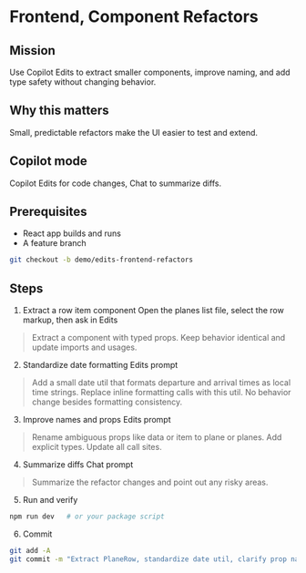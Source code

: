 # Frontend, Component Refactors

## Mission
Use Copilot Edits to extract smaller components, improve naming, and add type safety without changing behavior.

## Why this matters
Small, predictable refactors make the UI easier to test and extend.

## Copilot mode
Copilot Edits for code changes, Chat to summarize diffs.

## Prerequisites
- React app builds and runs
- A feature branch
```bash
git checkout -b demo/edits-frontend-refactors
```

## Steps
1) Extract a row item component
Open the planes list file, select the row markup, then ask in Edits
> Extract a <PlaneRow /> component with typed props. Keep behavior identical and update imports and usages.

2) Standardize date formatting
Edits prompt
> Add a small date util that formats departure and arrival times as local time strings. Replace inline formatting calls with this util. No behavior change besides formatting consistency.

3) Improve names and props
Edits prompt
> Rename ambiguous props like data or item to plane or planes. Add explicit types. Update all call sites.

4) Summarize diffs
Chat prompt
> Summarize the refactor changes and point out any risky areas.

5) Run and verify
```bash
npm run dev   # or your package script
```

6) Commit
```bash
git add -A
git commit -m "Extract PlaneRow, standardize date util, clarify prop names"
```
